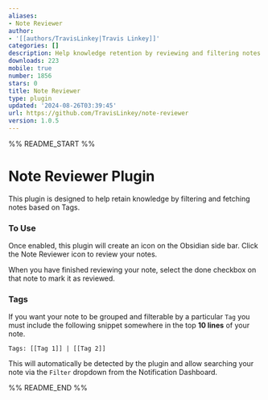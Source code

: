 ```yaml
---
aliases:
- Note Reviewer
author:
- '[[authors/TravisLinkey|Travis Linkey]]'
categories: []
description: Help knowledge retention by reviewing and filtering notes.
downloads: 223
mobile: true
number: 1856
stars: 0
title: Note Reviewer
type: plugin
updated: '2024-08-26T03:39:45'
url: https://github.com/TravisLinkey/note-reviewer
version: 1.0.5
---
```


%% README_START %%

# Note Reviewer Plugin 

This plugin is designed to help retain knowledge by filtering and fetching notes based on Tags.

### To Use

Once enabled, this plugin will create an icon on the Obsidian side bar. Click the Note Reviewer icon to review your notes.

When you have finished reviewing your note, select the done checkbox on that note to mark it as reviewed. 

### Tags

If you want your note to be grouped and filterable by a particular `Tag` you must include the following snippet somewhere in the top **10 lines** of your note.

```
Tags: [[Tag 1]] | [[Tag 2]]
```

This will automatically be detected by the plugin and allow searching your note via the `Filter` dropdown from the Notification Dashboard.



%% README_END %%